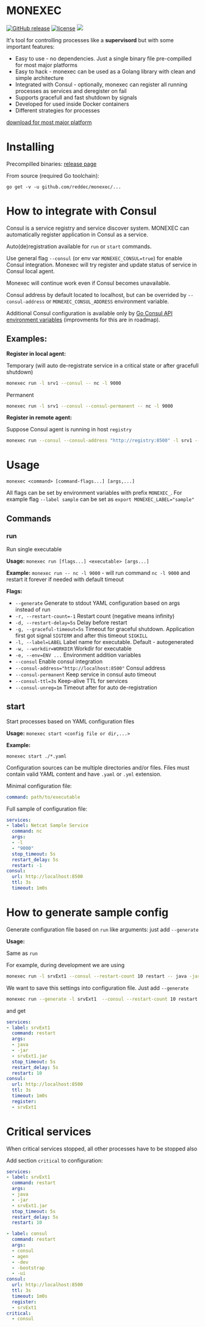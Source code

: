 # MONEXEC

[![GitHub release](https://img.shields.io/github/release/reddec/monexec.svg)](https://github.com/reddec/monexec/releases)
[![license](https://img.shields.io/github/license/reddec/monexec.svg)](https://github.com/reddec/monexec)
[![](https://godoc.org/github.com/reddec/monexec/monexec?status.svg)](http://godoc.org/github.com/reddec/monexec/monexec)

It's tool for controlling processes like a **supervisord** but with some important features:
* Easy to use - no dependencies. Just a single binary file pre-compilled for most major platforms
* Easy to hack - monexec can be used as a Golang library with clean and simple architecture
* Integrated with Consul - optionally, monexec can register all running processes as services and deregister on fail
* Supports gracefull and fast shutdown by signals
* Developed for used inside Docker containers
* Different strategies for processes

[download for most major platform](https://github.com/reddec/monexec/releases)

# Installing

Precompilled binaries:
[release page](https://github.com/reddec/monexec/releases)

From source (required Go toolchain):

```
go get -v -u github.com/reddec/monexec/...
```

# How to integrate with Consul

Consul is a service registry and service discover system. MONEXEC can automatically register application in Consul as a service.

Auto(de)registration available for `run` or `start` commands.

Use general flag `--consul` (or env var `MONEXEC_CONSUL=true`) for enable Consul integration. Monexec will try register and update status of service in Consul local agent. 

Monexec will continue work even if Consul becomes unavailable.

Consul address by default located to localhost, but can be overrided by `--consul-address` or `MONEXEC_CONSUL_ADDRESS` environment variable.

Additional Consul configuration is available only by [Go Consul API environment variables](https://godoc.org/github.com/hashicorp/consul/api#pkg-constants) (improvments for this are in roadmap).

## Examples:

**Register in local agent:**

Temporary (will auto de-registrate service in a critical state or after gracefull shutdown)

```bash
monexec run -l srv1 --consul -- nc -l 9000
```
Permanent

```bash
monexec run -l srv1 --consul --consul-permanent -- nc -l 9000
```

**Register in remote agent:**

Suppose Consul agent is running in host `registry`

```bash
monexec run --consul --consul-address "http://registry:8500" -l srv1 -- nc -l 9000
```

# Usage

`monexec <command> [command-flags...] [args,...]`

All flags can be set by environment variables with prefix `MONEXEC_`. For example flag `--label sample` can be set as `export MONEXEC_LABEL="sample"`

## Commands

### run
Run single executable

**Usage:**
`monexec run [flags...] <executable> [args...]`

**Example:**
`monexec run -- nc -l 9000` - will run command `nc -l 9000` and restart it forever if needed with default timeout

**Flags:**

*  `--generate`             Generate to stdout YAML configuration based on args  instead of run
* `-r, --restart-count=-1`     Restart count (negative means infinity)
* `-d, --restart-delay=5s`     Delay before restart
* `-g, --graceful-timeout=5s`  Timeout for graceful shutdown. Application first got signal `SIGTERM` and after this timeout `SIGKILL`
* `-l, --label=LABEL`   Label name for executable. Default - autogenerated
* `-w, --workdir=WORKDIR`      Workdir for executable
* `-e, --env=ENV ...`          Environment addition variables
* `--consul`               Enable consul integration
* `--consul-address="http://localhost:8500"`  Consul address
* `--consul-permanent`    Keep service in consul auto timeout
* `--consul-ttl=3s`   Keep-alive TTL for services
* `--consul-unreg=1m`     Timeout after for auto de-registration

## start
Start processes based on YAML configuration files

**Usage:**
`monexec start <config file or dir,...>`

**Example:**

`monexec start ./*.yaml`

Configuration sources can be multiple directories and/or files. Files must contain valid YAML content and have `.yaml` or `.yml` extension.

Minimal configuration file:

```yaml
command: path/to/executable
```

Full sample of configuration file:

```yaml
services:
- label: Netcat Sample Service
  command: nc
  args:
  - -l
  - "9000"
  stop_timeout: 5s
  restart_delay: 5s
  restart: -1
consul:
  url: http://localhost:8500
  ttl: 3s
  timeout: 1m0s
```


# How to generate sample config

Generate configuration file based on `run` like arguments: just add `--generate`

**Usage:**

Same as `run`

For example, during development we are using

```bash
monexec run -l srvExt1 --consul --restart-count 10 restart -- java -jar srvExt1.jar
```

We want to save this settings into configuration file. Just add `--generate`

```bash
monexec run --generate -l srvExt1  --consul --restart-count 10 restart -- java -jar srvExt1.jar
```

and get

```yaml
services:
- label: srvExt1
  command: restart
  args:
  - java
  - -jar
  - srvExt1.jar
  stop_timeout: 5s
  restart_delay: 5s
  restart: 10
consul:
  url: http://localhost:8500
  ttl: 3s
  timeout: 1m0s
  register:
  - srvExt1
```

# Critical services


When critical services stopped, all other processes have to be stopped also


Add section `critical` to configuration:


```yaml
services:
- label: srvExt1
  command: restart
  args:
  - java
  - -jar
  - srvExt1.jar
  stop_timeout: 5s
  restart_delay: 5s
  restart: 10

- label: consul
  command: restart
  args:
  - consul
  - agen
  - -dev
  - -bootstrap
  - -ui
consul:
  url: http://localhost:8500
  ttl: 3s
  timeout: 1m0s
  register:
  - srvExt1
critical:
  - consul

```